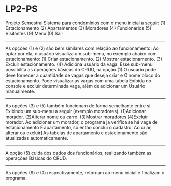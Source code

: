 # LP2-PS
Projeto Semestral
Sistema para condomínios com o menu inicial a seguir:
(1) Estacionamento
(2) Apartamentos
(3) Moradores
(4) Funcionarios
(5) Visitantes
(9) Menu
(0) Sair
************************************************************************
As opções (1) e (2) são bem similares com relação ao funcionamento.
Ao optar por ela, o usuário visualiza um sub-menu, no exemplo 
abaixo com estacionamento:
(1) Criar estacionamento.
(2) Mostrar estacionamento.
(3) Excluir estacionamento.
(4) Adiciona usuário da vaga.
Esse sub-menu possibilita as operações básicas do CRUD, na opção (1)
O usuário pode deve fornecer a quantidade de vagas que deseja criar e
O nome bloco do estacionamento. Pode visualizar as vagas com uma tabela 
Exibida no console e excluir determinada vaga, além de adicionar um 
Usuário manualmente.
************************************************************************
As opções (3) e (5) também funcionam de forma semelhante entre si.
Exibindo um sub-menu a seguir (exemplo moradores).
(1)Adicionar morador.
(2)Alterar nome ou carro.
(3)Mostrar moradores
(4)Excluir morador.
Ao adicionar um morador, o programa ja verifica se há vaga de estacionamento
E apartamento, só então conclui o cadastro. Ao criar, alterar ou excluir]
As tabelas de apartamento e estacionamento são atualizadas automaticamente.
**************************************************************************
A opção (5) cuida dos dados dos funcionários, realizando também as operações 
Básicas do CRUD.
**************************************************************************
As opções (9) e (0) respectivamente, retornam ao menu inicial e finalizam o 
programa.

